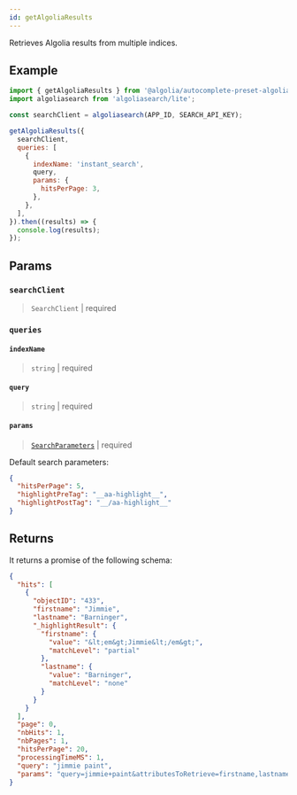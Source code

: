 ```yaml
---
id: getAlgoliaResults
---
```


Retrieves Algolia results from multiple indices.

## Example

```js
import { getAlgoliaResults } from '@algolia/autocomplete-preset-algolia';
import algoliasearch from 'algoliasearch/lite';

const searchClient = algoliasearch(APP_ID, SEARCH_API_KEY);

getAlgoliaResults({
  searchClient,
  queries: [
    {
      indexName: 'instant_search',
      query,
      params: {
        hitsPerPage: 3,
      },
    },
  ],
}).then((results) => {
  console.log(results);
});
```

## Params

### `searchClient`

> `SearchClient` | required

### `queries`

#### `indexName`

> `string` | required

#### `query`

> `string` | required

#### `params`

> [`SearchParameters`](https://www.algolia.com/doc/api-reference/search-api-parameters/) | required

Default search parameters:

```json
{
  "hitsPerPage": 5,
  "highlightPreTag": "__aa-highlight__",
  "highlightPostTag": "__/aa-highlight__"
}
```

## Returns

It returns a promise of the following schema:

```json
{
  "hits": [
    {
      "objectID": "433",
      "firstname": "Jimmie",
      "lastname": "Barninger",
      "_highlightResult": {
        "firstname": {
          "value": "&lt;em&gt;Jimmie&lt;/em&gt;",
          "matchLevel": "partial"
        },
        "lastname": {
          "value": "Barninger",
          "matchLevel": "none"
        }
      }
    }
  ],
  "page": 0,
  "nbHits": 1,
  "nbPages": 1,
  "hitsPerPage": 20,
  "processingTimeMS": 1,
  "query": "jimmie paint",
  "params": "query=jimmie+paint&attributesToRetrieve=firstname,lastname&hitsPerPage=20"
}
```
